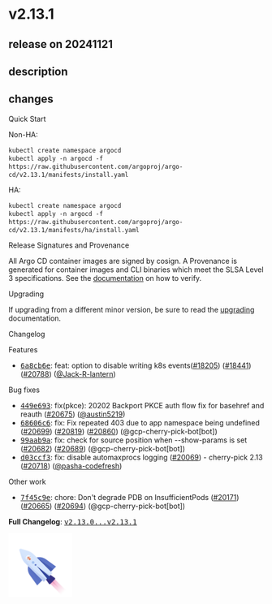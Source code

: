 # v2.13.1

## release on 20241121
## description
## changes
Quick Start

Non-HA:

    kubectl create namespace argocd
    kubectl apply -n argocd -f https://raw.githubusercontent.com/argoproj/argo-cd/v2.13.1/manifests/install.yaml

HA:

    kubectl create namespace argocd
    kubectl apply -n argocd -f https://raw.githubusercontent.com/argoproj/argo-cd/v2.13.1/manifests/ha/install.yaml

Release Signatures and Provenance

All Argo CD container images are signed by cosign. A Provenance is generated for container images and CLI binaries which meet the SLSA Level 3 specifications. See the <a href="https://argo-cd.readthedocs.io/en/stable/operator-manual/signed-release-assets" rel="nofollow">documentation</a> on how to verify.

Upgrading

If upgrading from a different minor version, be sure to read the <a href="https://argo-cd.readthedocs.io/en/stable/operator-manual/upgrading/overview/" rel="nofollow">upgrading</a> documentation.

Changelog

Features

* <a class="commit-link" data-hovercard-type="commit" data-hovercard-url="https://github.com/argoproj/argo-cd/commit/6a8cb6eff098ef6db623126fa0d93dcaa2f54bef/hovercard" href="https://github.com/argoproj/argo-cd/commit/6a8cb6eff098ef6db623126fa0d93dcaa2f54bef"><tt>6a8cb6e</tt></a>: feat: option to disable writing k8s events(<a class="issue-link js-issue-link" data-error-text="Failed to load title" data-id="2294305053" data-permission-text="Title is private" data-url="https://github.com/argoproj/argo-cd/issues/18205" data-hovercard-type="issue" data-hovercard-url="/argoproj/argo-cd/issues/18205/hovercard" href="https://github.com/argoproj/argo-cd/issues/18205">#18205</a>) (<a class="issue-link js-issue-link" data-error-text="Failed to load title" data-id="2322278308" data-permission-text="Title is private" data-url="https://github.com/argoproj/argo-cd/issues/18441" data-hovercard-type="pull_request" data-hovercard-url="/argoproj/argo-cd/pull/18441/hovercard" href="https://github.com/argoproj/argo-cd/pull/18441">#18441</a>) (<a class="issue-link js-issue-link" data-error-text="Failed to load title" data-id="2655689306" data-permission-text="Title is private" data-url="https://github.com/argoproj/argo-cd/issues/20788" data-hovercard-type="pull_request" data-hovercard-url="/argoproj/argo-cd/pull/20788/hovercard" href="https://github.com/argoproj/argo-cd/pull/20788">#20788</a>) (<a class="user-mention notranslate" data-hovercard-type="user" data-hovercard-url="/users/Jack-R-lantern/hovercard" data-octo-click="hovercard-link-click" data-octo-dimensions="link_type:self" href="https://github.com/Jack-R-lantern">@Jack-R-lantern</a>)

Bug fixes

* <a class="commit-link" data-hovercard-type="commit" data-hovercard-url="https://github.com/argoproj/argo-cd/commit/449e6939b2a729bba32d11f055d7c6067a44b9cc/hovercard" href="https://github.com/argoproj/argo-cd/commit/449e6939b2a729bba32d11f055d7c6067a44b9cc"><tt>449e693</tt></a>: fix(pkce): 20202 Backport PKCE auth flow fix for basehref and reauth (<a class="issue-link js-issue-link" data-error-text="Failed to load title" data-id="2636537668" data-permission-text="Title is private" data-url="https://github.com/argoproj/argo-cd/issues/20675" data-hovercard-type="pull_request" data-hovercard-url="/argoproj/argo-cd/pull/20675/hovercard" href="https://github.com/argoproj/argo-cd/pull/20675">#20675</a>) (<a class="user-mention notranslate" data-hovercard-type="user" data-hovercard-url="/users/austin5219/hovercard" data-octo-click="hovercard-link-click" data-octo-dimensions="link_type:self" href="https://github.com/austin5219">@austin5219</a>)
* <a class="commit-link" data-hovercard-type="commit" data-hovercard-url="https://github.com/argoproj/argo-cd/commit/68606c6caf058f7c4f2ecdbb4381d2cba40aa249/hovercard" href="https://github.com/argoproj/argo-cd/commit/68606c6caf058f7c4f2ecdbb4381d2cba40aa249"><tt>68606c6</tt></a>: fix: Fix repeated 403 due to app namespace being undefined (<a class="issue-link js-issue-link" data-error-text="Failed to load title" data-id="2642681806" data-permission-text="Title is private" data-url="https://github.com/argoproj/argo-cd/issues/20699" data-hovercard-type="issue" data-hovercard-url="/argoproj/argo-cd/issues/20699/hovercard" href="https://github.com/argoproj/argo-cd/issues/20699">#20699</a>) (<a class="issue-link js-issue-link" data-error-text="Failed to load title" data-id="2667166571" data-permission-text="Title is private" data-url="https://github.com/argoproj/argo-cd/issues/20819" data-hovercard-type="pull_request" data-hovercard-url="/argoproj/argo-cd/pull/20819/hovercard" href="https://github.com/argoproj/argo-cd/pull/20819">#20819</a>) (<a class="issue-link js-issue-link" data-error-text="Failed to load title" data-id="2675461714" data-permission-text="Title is private" data-url="https://github.com/argoproj/argo-cd/issues/20860" data-hovercard-type="pull_request" data-hovercard-url="/argoproj/argo-cd/pull/20860/hovercard" href="https://github.com/argoproj/argo-cd/pull/20860">#20860</a>) (@gcp-cherry-pick-bot[bot])
* <a class="commit-link" data-hovercard-type="commit" data-hovercard-url="https://github.com/argoproj/argo-cd/commit/99aab9a5f3812f2f4089ce6982d4764145271f78/hovercard" href="https://github.com/argoproj/argo-cd/commit/99aab9a5f3812f2f4089ce6982d4764145271f78"><tt>99aab9a</tt></a>: fix: check for source position when --show-params is set (<a class="issue-link js-issue-link" data-error-text="Failed to load title" data-id="2638854970" data-permission-text="Title is private" data-url="https://github.com/argoproj/argo-cd/issues/20682" data-hovercard-type="pull_request" data-hovercard-url="/argoproj/argo-cd/pull/20682/hovercard" href="https://github.com/argoproj/argo-cd/pull/20682">#20682</a>) (<a class="issue-link js-issue-link" data-error-text="Failed to load title" data-id="2640109956" data-permission-text="Title is private" data-url="https://github.com/argoproj/argo-cd/issues/20689" data-hovercard-type="pull_request" data-hovercard-url="/argoproj/argo-cd/pull/20689/hovercard" href="https://github.com/argoproj/argo-cd/pull/20689">#20689</a>) (@gcp-cherry-pick-bot[bot])
* <a class="commit-link" data-hovercard-type="commit" data-hovercard-url="https://github.com/argoproj/argo-cd/commit/d03ccf305c60f7305a076e4b3c1c28e1749ba6c9/hovercard" href="https://github.com/argoproj/argo-cd/commit/d03ccf305c60f7305a076e4b3c1c28e1749ba6c9"><tt>d03ccf3</tt></a>: fix: disable automaxprocs logging (<a class="issue-link js-issue-link" data-error-text="Failed to load title" data-id="2544403997" data-permission-text="Title is private" data-url="https://github.com/argoproj/argo-cd/issues/20069" data-hovercard-type="pull_request" data-hovercard-url="/argoproj/argo-cd/pull/20069/hovercard" href="https://github.com/argoproj/argo-cd/pull/20069">#20069</a>) - cherry-pick 2.13 (<a class="issue-link js-issue-link" data-error-text="Failed to load title" data-id="2643685129" data-permission-text="Title is private" data-url="https://github.com/argoproj/argo-cd/issues/20718" data-hovercard-type="pull_request" data-hovercard-url="/argoproj/argo-cd/pull/20718/hovercard" href="https://github.com/argoproj/argo-cd/pull/20718">#20718</a>) (<a class="user-mention notranslate" data-hovercard-type="user" data-hovercard-url="/users/pasha-codefresh/hovercard" data-octo-click="hovercard-link-click" data-octo-dimensions="link_type:self" href="https://github.com/pasha-codefresh">@pasha-codefresh</a>)

Other work

* <a class="commit-link" data-hovercard-type="commit" data-hovercard-url="https://github.com/argoproj/argo-cd/commit/7f45c9e09398b1d8e65ad9fdf1dab2dd2c1532d7/hovercard" href="https://github.com/argoproj/argo-cd/commit/7f45c9e09398b1d8e65ad9fdf1dab2dd2c1532d7"><tt>7f45c9e</tt></a>: chore: Don't degrade PDB on InsufficientPods (<a class="issue-link js-issue-link" data-error-text="Failed to load title" data-id="2557731549" data-permission-text="Title is private" data-url="https://github.com/argoproj/argo-cd/issues/20171" data-hovercard-type="issue" data-hovercard-url="/argoproj/argo-cd/issues/20171/hovercard" href="https://github.com/argoproj/argo-cd/issues/20171">#20171</a>) (<a class="issue-link js-issue-link" data-error-text="Failed to load title" data-id="2635275444" data-permission-text="Title is private" data-url="https://github.com/argoproj/argo-cd/issues/20665" data-hovercard-type="pull_request" data-hovercard-url="/argoproj/argo-cd/pull/20665/hovercard" href="https://github.com/argoproj/argo-cd/pull/20665">#20665</a>) (<a class="issue-link js-issue-link" data-error-text="Failed to load title" data-id="2641665607" data-permission-text="Title is private" data-url="https://github.com/argoproj/argo-cd/issues/20694" data-hovercard-type="pull_request" data-hovercard-url="/argoproj/argo-cd/pull/20694/hovercard" href="https://github.com/argoproj/argo-cd/pull/20694">#20694</a>) (@gcp-cherry-pick-bot[bot])

<strong>Full Changelog</strong>: <a class="commit-link" href="https://github.com/argoproj/argo-cd/compare/v2.13.0...v2.13.1"><tt>v2.13.0...v2.13.1</tt></a>

<a href="https://argoproj.github.io/cd/" rel="nofollow"><img src="https://raw.githubusercontent.com/argoproj/argo-site/master/content/pages/cd/gitops-cd.png" width="25%" style="max-width: 100%;"></a>

